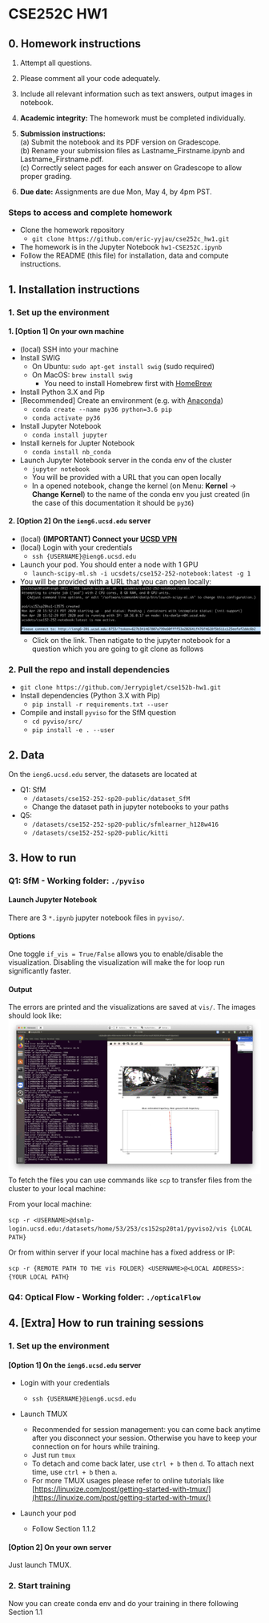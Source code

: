 # CSE252C HW1
## 0. Homework instructions

1. Attempt all questions.
2. Please comment all your code adequately.
3. Include all relevant information such as text answers, output images in notebook.
4. **Academic integrity:** The homework must be completed individually.

5. **Submission instructions:**  
 (a) Submit the notebook and its PDF version on Gradescope.  
 (b) Rename your submission files as Lastname_Firstname.ipynb and Lastname_Firstname.pdf.  
 (c) Correctly select pages for each answer on Gradescope to allow proper grading.

6. **Due date:** Assignments are due Mon, May 4, by 4pm PST.

### Steps to access and complete homework
- Clone the homework repository
    - ``git clone https://github.com/eric-yyjau/cse252c_hw1.git``
- The homework is in the Jupyter Notebook ``hw1-CSE252C.ipynb``
- Follow the README (this file) for installation, data and compute instructions.

## 1. Installation instructions
### 1. Set up the environment
#### 1. [Option 1] On your own machine
- (local) SSH into your machine
- Install SWIG
    - On Ubuntu: `sudo apt-get install swig` (sudo required)
    - On MacOS: `brew install swig`
        - You need to install Homebrew first with [HomeBrew](https://brew.sh/)
- Install Python 3.X and Pip
- [Recommended] Create an environment (e.g. with [Anaconda](https://docs.conda.io/en/latest/miniconda.html))
    - ``conda create --name py36 python=3.6 pip``
    - ``conda activate py36``
- Install Jupyter Notebook
    - ``conda install jupyter``
- Install kernels for Jupter Notebook
    - ``conda install nb_conda``
- Launch Jupyter Notebook server in the conda env of the cluster
    - `jupyter notebook`
    - You will be provided with a URL that you can open locally
    - In a opened notebook, change the kernel (on Menu: **Kernel** -> **Change Kernel**) to the name of the conda env you just created (in the case of this documentation it should be `py36`)
    
#### 2. [Option 2] On the ``ieng6.ucsd.edu`` server
- (local) **(IMPORTANT) Connect your [UCSD VPN](https://blink.ucsd.edu/technology/network/connections/off-campus/VPN/index.html)**
- (local) Login with your credentials
    - `ssh {USERNAME}@ieng6.ucsd.edu`
- Launch your pod. You should enter a node with 1 GPU
    - ``launch-scipy-ml.sh -i ucsdets/cse152-252-notebook:latest -g 1``
- You will be provided with a URL that you can open locally:
    ![](demo_jupyter.png)
    - Click on the link. Then natigate to the jupyter notebook for a question which you are going to git clone as follows

    
### 2. Pull the repo and install dependencies
- ``git clone https://github.com/Jerrypiglet/cse152b-hw1.git``
- Install dependencies (Python 3.X with Pip)
    - ``pip install -r requirements.txt --user``
- Compile and install `pyviso` for the SfM question
    - ``cd pyviso/src/``
    - ``pip install -e . --user``

## 2. Data
On the ``ieng6.ucsd.edu`` server, the datasets are located at
- Q1: SfM
    - `/datasets/cse152-252-sp20-public/dataset_SfM`
    - Change the dataset path in jupyter notebooks to your paths
- Q5:
    - `/datasets/cse152-252-sp20-public/sfmlearner_h128w416`
    - `/datasets/cse152-252-sp20-public/kitti`

## 3. How to run
### Q1: SfM - Working folder: `./pyviso`
#### Launch Jupyter Notebook
There are 3 `*.ipynb` jupyter notebook files in  `pyviso/`. 

#### Options
One toggle ``if_vis = True/False`` allows you to enable/disable the visualization. Disabling the visualization will make the for loop run significantly faster.

#### Output
The errors are printed and the visualizations are saved at ``vis/``. The images should look like:
![](demo.png)
To fetch the files you can use commands like `scp` to transfer files from the cluster to your local machine:

From your local machine: 

``scp -r <USERNAME>@dsmlp-login.ucsd.edu:/datasets/home/53/253/cs152sp20ta1/pyviso2/vis {LOCAL PATH}``

Or from within server if your local machine has a fixed address or IP:

``scp -r {REMOTE PATH TO THE vis FOLDER} <USERNAME>@<LOCAL ADDRESS>:{YOUR LOCAL PATH}``

### Q4: Optical Flow - Working folder: `./opticalFlow`


## 4. [Extra] How to run training sessions

### 1. Set up the environment

#### [Option 1] On the ``ieng6.ucsd.edu`` server

- Login with your credentials
    - `ssh {USERNAME}@ieng6.ucsd.edu`

-  Launch TMUX
    - Reconmended for session management: you can come back anytime after you disconnect your session. Otherwise you have to keep your connection on for hours while training.
    - Just run ``tmux``
    - To detach and come back later, use `ctrl + b` then `d`. To attach next time, use `ctrl + b` then `a`.
    - For more TMUX usages please refer to online tutorials like [https://linuxize.com/post/getting-started-with-tmux/](https://linuxize.com/post/getting-started-with-tmux/)

-  Launch your pod
    - Follow Section 1.1.2

#### [Option 2] On your own server
Just launch TMUX.

### 2. Start training
Now you can create conda env and do your training in there following Section 1.1
